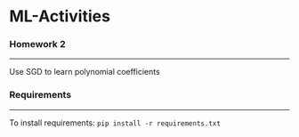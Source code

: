 # ML-Activities

### Homework 2
---
Use SGD to learn polynomial coefficients
### Requirements
---
To install requirements: 
`pip install -r requirements.txt`